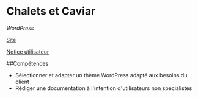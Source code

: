 # Chalets et Caviar
*WordPress*
 
[Site](https://chalets.magali.website)    

[Notice utilisateur](https://chalets.magali.website/chalets_notice_utilisateur.pdf)



##Compétences

-	Sélectionner et adapter un thème WordPress adapté aux besoins du client
-	Rédiger une documentation à l'intention d'utilisateurs non spécialistes

